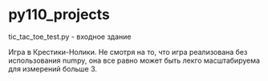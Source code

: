# py110_projects

tic_tac_toe_test.py - входное здание

Игра в Крестики-Нолики. 
Не смотря на то, что игра реализована без использования numpy, она все равно может быть лекго масштабируема для измерений больше 3.
